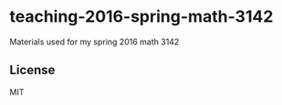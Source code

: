 teaching-2016-spring-math-3142
==============================

Materials used for my spring 2016 math 3142

License
-------

MIT